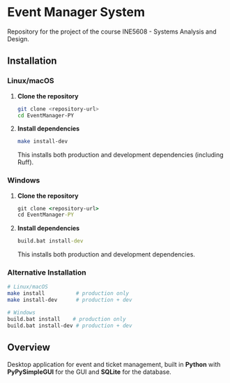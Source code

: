 # Event Manager System

Repository for the project of the course INE5608 - Systems Analysis and Design.

## Installation

### Linux/macOS

1. **Clone the repository**

   ```bash
   git clone <repository-url>
   cd EventManager-PY
   ```

2. **Install dependencies**
   ```bash
   make install-dev
   ```
   This installs both production and development dependencies (including Ruff).

### Windows

1. **Clone the repository**

   ```cmd
   git clone <repository-url>
   cd EventManager-PY
   ```

2. **Install dependencies**
   ```cmd
   build.bat install-dev
   ```
   This installs both production and development dependencies.

### Alternative Installation

```bash
# Linux/macOS
make install          # production only
make install-dev      # production + dev

# Windows
build.bat install    # production only
build.bat install-dev # production + dev
```

## Overview

Desktop application for event and ticket management, built in **Python** with **PyPySimpleGUI** for the GUI and **SQLite** for the database.
